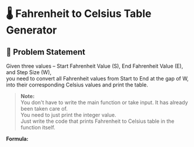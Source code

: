 # 🌡️ Fahrenheit to Celsius Table Generator

## 🧩 Problem Statement

Given three values – Start Fahrenheit Value (S), End Fahrenheit Value (E), and Step Size (W),  
you need to convert all Fahrenheit values from Start to End at the gap of W,  
into their corresponding Celsius values and print the table.

> **Note:**  
> You don't have to write the main function or take input. It has already been taken care of.  
> You need to just print the integer value.  
> Just write the code that prints Fahrenheit to Celsius table in the function itself.

**Formula:**  
